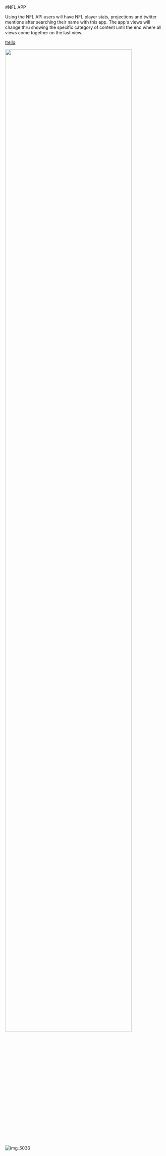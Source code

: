 #NFL APP

Using the NFL API users will have NFL player stats, projections and twitter mentions after searching their name with this app. The app's views will change thru showing the specific category of content until the end where all views come together on the last view. 

[trello](https://trello.com/b/Mj1gbmpg/project4)




<img src="https://cloud.githubusercontent.com/assets/10509712/15417399/3ce6112a-1e0a-11e6-8c0b-ccfeedfeaa84.jpg" width="90%"></img> 

![img_5036](https://cloud.githubusercontent.com/assets/10509712/15417778/38cdaba8-1e0e-11e6-817b-bafa5450e81d.JPG)

